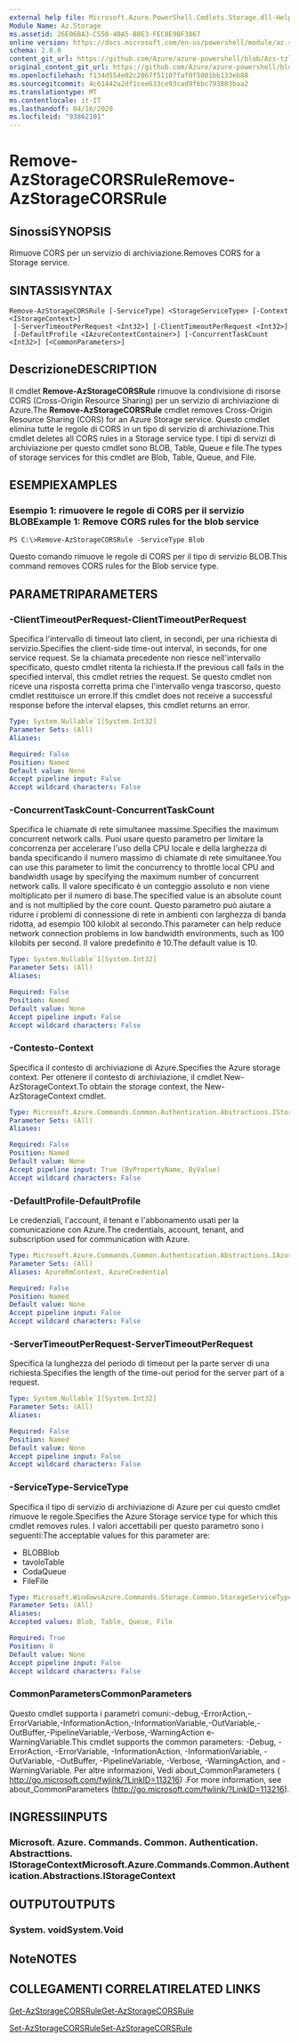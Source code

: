 ```yaml
---
external help file: Microsoft.Azure.PowerShell.Cmdlets.Storage.dll-Help.xml
Module Name: Az.Storage
ms.assetid: 26E06BA3-C550-40A5-B8E3-FEC8E9BF3867
online version: https://docs.microsoft.com/en-us/powershell/module/az.storage/remove-azstoragecorsrule
schema: 2.0.0
content_git_url: https://github.com/Azure/azure-powershell/blob/Azs-tzl/src/Storage/Storage.Management/help/Remove-AzStorageCORSRule.md
original_content_git_url: https://github.com/Azure/azure-powershell/blob/Azs-tzl/src/Storage/Storage.Management/help/Remove-AzStorageCORSRule.md
ms.openlocfilehash: f134d554e02c2067f51107faf0f5001bb133eb88
ms.sourcegitcommit: 4c61442a2df1cee633ce93cad9f6bc793803baa2
ms.translationtype: MT
ms.contentlocale: it-IT
ms.lasthandoff: 04/16/2020
ms.locfileid: "93862101"
---
```

# <span data-ttu-id="ad1de-101">Remove-AzStorageCORSRule</span><span class="sxs-lookup"><span data-stu-id="ad1de-101">Remove-AzStorageCORSRule</span></span>

## <span data-ttu-id="ad1de-102">Sinossi</span><span class="sxs-lookup"><span data-stu-id="ad1de-102">SYNOPSIS</span></span>
<span data-ttu-id="ad1de-103">Rimuove CORS per un servizio di archiviazione.</span><span class="sxs-lookup"><span data-stu-id="ad1de-103">Removes CORS for a Storage service.</span></span>

## <span data-ttu-id="ad1de-104">SINTASSI</span><span class="sxs-lookup"><span data-stu-id="ad1de-104">SYNTAX</span></span>

```
Remove-AzStorageCORSRule [-ServiceType] <StorageServiceType> [-Context <IStorageContext>]
 [-ServerTimeoutPerRequest <Int32>] [-ClientTimeoutPerRequest <Int32>]
 [-DefaultProfile <IAzureContextContainer>] [-ConcurrentTaskCount <Int32>] [<CommonParameters>]
```

## <span data-ttu-id="ad1de-105">Descrizione</span><span class="sxs-lookup"><span data-stu-id="ad1de-105">DESCRIPTION</span></span>
<span data-ttu-id="ad1de-106">Il cmdlet **Remove-AzStorageCORSRule** rimuove la condivisione di risorse CORS (Cross-Origin Resource Sharing) per un servizio di archiviazione di Azure.</span><span class="sxs-lookup"><span data-stu-id="ad1de-106">The **Remove-AzStorageCORSRule** cmdlet removes Cross-Origin Resource Sharing (CORS) for an Azure Storage service.</span></span>
<span data-ttu-id="ad1de-107">Questo cmdlet elimina tutte le regole di CORS in un tipo di servizio di archiviazione.</span><span class="sxs-lookup"><span data-stu-id="ad1de-107">This cmdlet deletes all CORS rules in a Storage service type.</span></span>
<span data-ttu-id="ad1de-108">I tipi di servizi di archiviazione per questo cmdlet sono BLOB, Table, Queue e file.</span><span class="sxs-lookup"><span data-stu-id="ad1de-108">The types of storage services for this cmdlet are Blob, Table, Queue, and File.</span></span>

## <span data-ttu-id="ad1de-109">ESEMPI</span><span class="sxs-lookup"><span data-stu-id="ad1de-109">EXAMPLES</span></span>

### <span data-ttu-id="ad1de-110">Esempio 1: rimuovere le regole di CORS per il servizio BLOB</span><span class="sxs-lookup"><span data-stu-id="ad1de-110">Example 1: Remove CORS rules for the blob service</span></span>
```
PS C:\>Remove-AzStorageCORSRule -ServiceType Blob
```

<span data-ttu-id="ad1de-111">Questo comando rimuove le regole di CORS per il tipo di servizio BLOB.</span><span class="sxs-lookup"><span data-stu-id="ad1de-111">This command removes CORS rules for the Blob service type.</span></span>

## <span data-ttu-id="ad1de-112">PARAMETRI</span><span class="sxs-lookup"><span data-stu-id="ad1de-112">PARAMETERS</span></span>

### <span data-ttu-id="ad1de-113">-ClientTimeoutPerRequest</span><span class="sxs-lookup"><span data-stu-id="ad1de-113">-ClientTimeoutPerRequest</span></span>
<span data-ttu-id="ad1de-114">Specifica l'intervallo di timeout lato client, in secondi, per una richiesta di servizio.</span><span class="sxs-lookup"><span data-stu-id="ad1de-114">Specifies the client-side time-out interval, in seconds, for one service request.</span></span>
<span data-ttu-id="ad1de-115">Se la chiamata precedente non riesce nell'intervallo specificato, questo cmdlet ritenta la richiesta.</span><span class="sxs-lookup"><span data-stu-id="ad1de-115">If the previous call fails in the specified interval, this cmdlet retries the request.</span></span>
<span data-ttu-id="ad1de-116">Se questo cmdlet non riceve una risposta corretta prima che l'intervallo venga trascorso, questo cmdlet restituisce un errore.</span><span class="sxs-lookup"><span data-stu-id="ad1de-116">If this cmdlet does not receive a successful response before the interval elapses, this cmdlet returns an error.</span></span>

```yaml
Type: System.Nullable`1[System.Int32]
Parameter Sets: (All)
Aliases:

Required: False
Position: Named
Default value: None
Accept pipeline input: False
Accept wildcard characters: False
```

### <span data-ttu-id="ad1de-117">-ConcurrentTaskCount</span><span class="sxs-lookup"><span data-stu-id="ad1de-117">-ConcurrentTaskCount</span></span>
<span data-ttu-id="ad1de-118">Specifica le chiamate di rete simultanee massime.</span><span class="sxs-lookup"><span data-stu-id="ad1de-118">Specifies the maximum concurrent network calls.</span></span>
<span data-ttu-id="ad1de-119">Puoi usare questo parametro per limitare la concorrenza per accelerare l'uso della CPU locale e della larghezza di banda specificando il numero massimo di chiamate di rete simultanee.</span><span class="sxs-lookup"><span data-stu-id="ad1de-119">You can use this parameter to limit the concurrency to throttle local CPU and bandwidth usage by specifying the maximum number of concurrent network calls.</span></span>
<span data-ttu-id="ad1de-120">Il valore specificato è un conteggio assoluto e non viene moltiplicato per il numero di base.</span><span class="sxs-lookup"><span data-stu-id="ad1de-120">The specified value is an absolute count and is not multiplied by the core count.</span></span>
<span data-ttu-id="ad1de-121">Questo parametro può aiutare a ridurre i problemi di connessione di rete in ambienti con larghezza di banda ridotta, ad esempio 100 kilobit al secondo.</span><span class="sxs-lookup"><span data-stu-id="ad1de-121">This parameter can help reduce network connection problems in low bandwidth environments, such as 100 kilobits per second.</span></span>
<span data-ttu-id="ad1de-122">Il valore predefinito è 10.</span><span class="sxs-lookup"><span data-stu-id="ad1de-122">The default value is 10.</span></span>

```yaml
Type: System.Nullable`1[System.Int32]
Parameter Sets: (All)
Aliases:

Required: False
Position: Named
Default value: None
Accept pipeline input: False
Accept wildcard characters: False
```

### <span data-ttu-id="ad1de-123">-Contesto</span><span class="sxs-lookup"><span data-stu-id="ad1de-123">-Context</span></span>
<span data-ttu-id="ad1de-124">Specifica il contesto di archiviazione di Azure.</span><span class="sxs-lookup"><span data-stu-id="ad1de-124">Specifies the Azure storage context.</span></span>
<span data-ttu-id="ad1de-125">Per ottenere il contesto di archiviazione, il cmdlet New-AzStorageContext.</span><span class="sxs-lookup"><span data-stu-id="ad1de-125">To obtain the storage context, the New-AzStorageContext cmdlet.</span></span>

```yaml
Type: Microsoft.Azure.Commands.Common.Authentication.Abstractions.IStorageContext
Parameter Sets: (All)
Aliases:

Required: False
Position: Named
Default value: None
Accept pipeline input: True (ByPropertyName, ByValue)
Accept wildcard characters: False
```

### <span data-ttu-id="ad1de-126">-DefaultProfile</span><span class="sxs-lookup"><span data-stu-id="ad1de-126">-DefaultProfile</span></span>
<span data-ttu-id="ad1de-127">Le credenziali, l'account, il tenant e l'abbonamento usati per la comunicazione con Azure.</span><span class="sxs-lookup"><span data-stu-id="ad1de-127">The credentials, account, tenant, and subscription used for communication with Azure.</span></span>

```yaml
Type: Microsoft.Azure.Commands.Common.Authentication.Abstractions.IAzureContextContainer
Parameter Sets: (All)
Aliases: AzureRmContext, AzureCredential

Required: False
Position: Named
Default value: None
Accept pipeline input: False
Accept wildcard characters: False
```

### <span data-ttu-id="ad1de-128">-ServerTimeoutPerRequest</span><span class="sxs-lookup"><span data-stu-id="ad1de-128">-ServerTimeoutPerRequest</span></span>
<span data-ttu-id="ad1de-129">Specifica la lunghezza del periodo di timeout per la parte server di una richiesta.</span><span class="sxs-lookup"><span data-stu-id="ad1de-129">Specifies the length of the time-out period for the server part of a request.</span></span>

```yaml
Type: System.Nullable`1[System.Int32]
Parameter Sets: (All)
Aliases:

Required: False
Position: Named
Default value: None
Accept pipeline input: False
Accept wildcard characters: False
```

### <span data-ttu-id="ad1de-130">-ServiceType</span><span class="sxs-lookup"><span data-stu-id="ad1de-130">-ServiceType</span></span>
<span data-ttu-id="ad1de-131">Specifica il tipo di servizio di archiviazione di Azure per cui questo cmdlet rimuove le regole.</span><span class="sxs-lookup"><span data-stu-id="ad1de-131">Specifies the Azure Storage service type for which this cmdlet removes rules.</span></span>
<span data-ttu-id="ad1de-132">I valori accettabili per questo parametro sono i seguenti:</span><span class="sxs-lookup"><span data-stu-id="ad1de-132">The acceptable values for this parameter are:</span></span>
- <span data-ttu-id="ad1de-133">BLOB</span><span class="sxs-lookup"><span data-stu-id="ad1de-133">Blob</span></span> 
- <span data-ttu-id="ad1de-134">tavolo</span><span class="sxs-lookup"><span data-stu-id="ad1de-134">Table</span></span> 
- <span data-ttu-id="ad1de-135">Coda</span><span class="sxs-lookup"><span data-stu-id="ad1de-135">Queue</span></span> 
- <span data-ttu-id="ad1de-136">File</span><span class="sxs-lookup"><span data-stu-id="ad1de-136">File</span></span>

```yaml
Type: Microsoft.WindowsAzure.Commands.Storage.Common.StorageServiceType
Parameter Sets: (All)
Aliases:
Accepted values: Blob, Table, Queue, File

Required: True
Position: 0
Default value: None
Accept pipeline input: False
Accept wildcard characters: False
```

### <span data-ttu-id="ad1de-137">CommonParameters</span><span class="sxs-lookup"><span data-stu-id="ad1de-137">CommonParameters</span></span>
<span data-ttu-id="ad1de-138">Questo cmdlet supporta i parametri comuni:-debug,-ErrorAction,-ErrorVariable,-InformationAction,-InformationVariable,-OutVariable,-OutBuffer,-PipelineVariable,-Verbose,-WarningAction e-WarningVariable.</span><span class="sxs-lookup"><span data-stu-id="ad1de-138">This cmdlet supports the common parameters: -Debug, -ErrorAction, -ErrorVariable, -InformationAction, -InformationVariable, -OutVariable, -OutBuffer, -PipelineVariable, -Verbose, -WarningAction, and -WarningVariable.</span></span> <span data-ttu-id="ad1de-139">Per altre informazioni, Vedi about_CommonParameters ( http://go.microsoft.com/fwlink/?LinkID=113216) .</span><span class="sxs-lookup"><span data-stu-id="ad1de-139">For more information, see about_CommonParameters (http://go.microsoft.com/fwlink/?LinkID=113216).</span></span>

## <span data-ttu-id="ad1de-140">INGRESSI</span><span class="sxs-lookup"><span data-stu-id="ad1de-140">INPUTS</span></span>

### <span data-ttu-id="ad1de-141">Microsoft. Azure. Commands. Common. Authentication. Abstracttions. IStorageContext</span><span class="sxs-lookup"><span data-stu-id="ad1de-141">Microsoft.Azure.Commands.Common.Authentication.Abstractions.IStorageContext</span></span>

## <span data-ttu-id="ad1de-142">OUTPUT</span><span class="sxs-lookup"><span data-stu-id="ad1de-142">OUTPUTS</span></span>

### <span data-ttu-id="ad1de-143">System. void</span><span class="sxs-lookup"><span data-stu-id="ad1de-143">System.Void</span></span>

## <span data-ttu-id="ad1de-144">Note</span><span class="sxs-lookup"><span data-stu-id="ad1de-144">NOTES</span></span>

## <span data-ttu-id="ad1de-145">COLLEGAMENTI CORRELATI</span><span class="sxs-lookup"><span data-stu-id="ad1de-145">RELATED LINKS</span></span>

[<span data-ttu-id="ad1de-146">Get-AzStorageCORSRule</span><span class="sxs-lookup"><span data-stu-id="ad1de-146">Get-AzStorageCORSRule</span></span>](./Get-AzStorageCORSRule.md)

[<span data-ttu-id="ad1de-147">Set-AzStorageCORSRule</span><span class="sxs-lookup"><span data-stu-id="ad1de-147">Set-AzStorageCORSRule</span></span>](./Set-AzStorageCORSRule.md)


